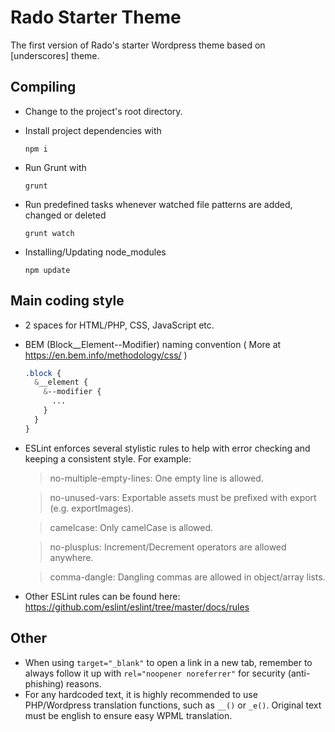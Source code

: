 # Rado Starter Theme

The first version of Rado's starter Wordpress theme based on [underscores] theme.

## Compiling

* Change to the project's root directory.

* Install project dependencies with 
    ```
    npm i
    ```

* Run Grunt with 
    ```
    grunt
    ```
  
* Run predefined tasks whenever watched file patterns are added, changed or deleted
    ```
    grunt watch
    ```
    
* Installing/Updating node_modules
    ```
    npm update
    ```

## Main coding style
* 2 spaces for HTML/PHP, CSS, JavaScript etc.
* BEM (Block__Element--Modifier) naming convention ( More at https://en.bem.info/methodology/css/ )
    ```css
    .block {
      &__element {
        &--modifier {
          ...
        }
      }
    }
    ```
* ESLint enforces several stylistic rules to help with error checking and keeping a consistent style. For example:
    >no-multiple-empty-lines: One empty line is allowed.
    
    >no-unused-vars: Exportable assets must be prefixed with export (e.g. exportImages).
    
    >camelcase: Only camelCase is allowed.
    
    >no-plusplus: Increment/Decrement operators are allowed anywhere.
    
    >comma-dangle: Dangling commas are allowed in object/array lists.   
* Other ESLint rules can be found here: https://github.com/eslint/eslint/tree/master/docs/rules

## Other
* When using `target="_blank"` to open a link in a new tab, remember to always follow it up with `rel="noopener noreferrer"` for security (anti-phishing) reasons.
* For any hardcoded text, it is highly recommended to use PHP/Wordpress translation functions, such as `__()` or `_e()`. Original text must be english to ensure easy WPML translation.